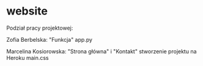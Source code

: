 # website

Podział pracy projektowej:

Zofia Berbelska:
"Funkcja" 
app.py

Marcelina Kosiorowska:
"Strona główna" i "Kontakt" 
stworzenie projektu na Heroku
main.css

